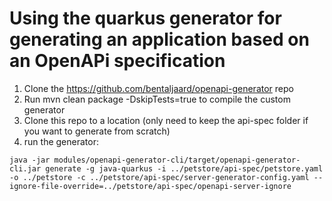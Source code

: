 # Using the quarkus generator for generating an application based on an OpenAPi specification

1. Clone the https://github.com/bentaljaard/openapi-generator repo
2. Run mvn clean package -DskipTests=true to compile the custom generator
3. Clone this repo to a location (only need to keep the api-spec folder if you want to generate from scratch)
4. run the generator:

```
java -jar modules/openapi-generator-cli/target/openapi-generator-cli.jar generate -g java-quarkus -i ../petstore/api-spec/petstore.yaml  -o ../petstore -c ../petstore/api-spec/server-generator-config.yaml --ignore-file-override=../petstore/api-spec/openapi-server-ignore
````
